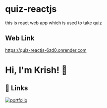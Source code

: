 
# quiz-reactjs

this is react web app which is used to take quiz




## Web Link

https://quiz-reactjs-6zd0.onrender.com
# Hi, I'm Krish! 👋

  
## 🔗 Links
[![portfolio](https://img.shields.io/badge/my_portfolio-000?style=for-the-badge&logo=ko-fi&logoColor=white)](https://github.com/krish-8001)
